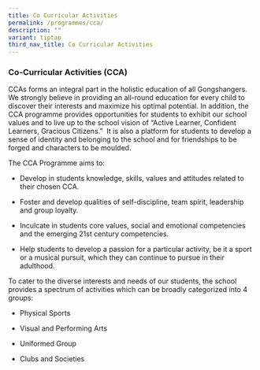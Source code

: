 ```yaml
---
title: Co Curricular Activities
permalink: /programmes/cca/
description: ""
variant: tiptap
third_nav_title: Co Curricular Activities
---
```

<h3><strong>Co-Curricular Activities (CCA)</strong></h3>
<p>CCAs forms an integral part in the holistic education of all Gongshangers.
We strongly believe in providing an all-round education for every child
to discover their interests and maximize his optimal potential. In addition,
the CCA programme provides opportunities for students to exhibit our school
values and to live up to the school vision of “Active Learner, Confident
Learners, Gracious Citizens.”&nbsp; It is also a platform for students
to develop a sense of identity and belonging to the school and for friendships
to be forged and characters to be moulded.</p>
<p>The CCA Programme aims to:</p>
<ul data-tight="true" class="tight">
<li>
<p>Develop in students knowledge, skills, values and attitudes related to
their chosen CCA.</p>
</li>
<li>
<p>Foster and develop qualities of self-discipline, team spirit, leadership
and group loyalty.</p>
</li>
<li>
<p>Inculcate in students core values, social and emotional competencies and
the emerging 21st century competencies.</p>
</li>
<li>
<p>Help students to develop a passion for a particular activity, be it a
sport or a musical pursuit, which they can continue to pursue in their
adulthood.</p>
</li>
</ul>
<p>To cater to the diverse interests and needs of our students, the school
provides a spectrum of activities which can be broadly categorized into
4 groups:</p>
<ul data-tight="true" class="tight">
<li>
<p>Physical Sports</p>
</li>
<li>
<p>Visual and Performing Arts</p>
</li>
<li>
<p>Uniformed Group</p>
</li>
<li>
<p>Clubs and Societies</p>
</li>
</ul>
<p></p>